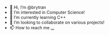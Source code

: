 - 👋 Hi, I’m @brytran
- 👀 I’m interested in Computer Science!
- 🌱 I’m currently learning C++
- 💞️ I’m looking to collaborate on various projects!
- 📫 How to reach me [...](https://www.linkedin.com/in/bryan-tran-b30a79229?lipi=urn%3Ali%3Apage%3Ad_flagship3_profile_view_base_contact_details%3BF3xkTZp9T4Kdtn%2BbSTwKmw%3D%3D)

<!---
brytran/brytran is a ✨ special ✨ repository because its `README.md` (this file) appears on your GitHub profile.
You can click the Preview link to take a look at your changes.
--->
